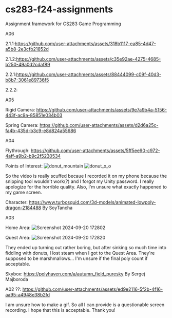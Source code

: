 # cs283-f24-assignments
Assignment framework for CS283 Game Programming

A06

2.1.1:https://github.com/user-attachments/assets/318b1117-ea85-4d47-a5b8-2e3cfb21852d

2.1.2:https://github.com/user-attachments/assets/c35e92ae-4275-4685-b250-49a0d2cdaf89

2.2.1:https://github.com/user-attachments/assets/88444099-c09f-40d3-b8b7-3061e89736f5

2.2.2:



A05

Rigid Camera:
https://github.com/user-attachments/assets/9e7a9b4a-5156-443f-ac9a-85851e034b03

Spring Camera:
https://github.com/user-attachments/assets/d2d6a25c-fa4b-435d-b3c9-e8d824a55686



A04

Flythrough: https://github.com/user-attachments/assets/5ff5ee90-c972-4aff-a9b2-b9c2f5230534

Points of Interest:
![donut_mountain](https://github.com/user-attachments/assets/6e971077-83b7-4bad-b513-305972d050b1)
![donut_x_o](https://github.com/user-attachments/assets/f0d8eef1-bc53-4614-90b9-d62168487e86)

So the video is really scuffed becaue I recorded it on my phone because the snipping tool wouldn't work(?) and I forgot my Unity password. I really apologize for the horrible quality. Also, I'm unsure what exactly happened to my game screen.

Character: https://www.turbosquid.com/3d-models/animated-lowpoly-dragon-2184488
By SoyTancha



A03

Home Area: ![Screenshot 2024-09-20 172802](https://github.com/user-attachments/assets/e93c8685-0d76-455b-a4f2-813b2ba1b747)

Quest Area: ![Screenshot 2024-09-20 172820](https://github.com/user-attachments/assets/95189352-f671-4e78-80ef-2cfd7d35f7fc)

They ended up turning out rather boring, but after sinking so much time into fiddling with donuts, I lost steam when I got to the Quest Area. They're supposed to be marshmallows... I'm unsure if the final poly count if acceptable.

Skybox: https://polyhaven.com/a/autumn_field_puresky
By Sergej Majboroda



A02
??: https://github.com/user-attachments/assets/ed9e2116-5f2b-4f16-aa95-a4948e38b2fd

I am unsure how to make a gif. So all I can provide is a questionable screen recording. I hope that this is acceptable.
Thank you!
